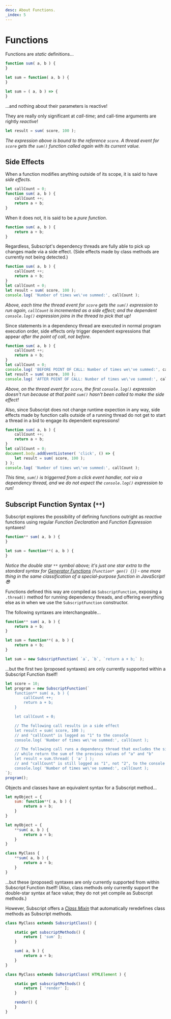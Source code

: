 ```yaml
---
desc: About Functions.
_index: 5
---
```

# Functions

Functions are *static* definitions...

```js
function sum( a, b ) {
}
```

```js
let sum = function( a, b ) {
}
```

```js
let sum = ( a, b ) => {
}
```

...and nothing about their parameters is reactive!

They are really only significant at *call-time*; and call-time arguments are rightly *reactive*!

```js
let result = sum( score, 100 );
```

*The expression above is bound to the reference `score`. A thread event for `score` gets the `sum()` function called again with its current value.*

## Side Effects

When a function modifies anything outside of its scope, it is said to have *side effects*.

```js
let callCount = 0;
function sum( a, b ) {
    callCount ++;
    return a + b;
}
```

When it does not, it is said to be a *pure function*.

```js
function sum( a, b ) {
    return a + b;
}
```

Regardless, Subscript's dependency threads are fully able to pick up changes made via a side effect. (Side effects made by class methods are currently not being detected.)


```js
function sum( a, b ) {
    callCount ++;
    return a + b;
}
let callCount = 0;
let result = sum( score, 100 );
console.log( 'Number of times we\'ve summed:', callCount );
```

*Above, each time the thread event for `score` gets the `sum()` expression to run again, `callCount` is incremented as a side effect; and the dependent `console.log()` expression joins in the thread to pick that up!*

Since statements in a dependency thread are executed in normal program execution order, side effects only trigger dependent expressions that appear *after the point of call*, *not before*.


```js
function sum( a, b ) {
    callCount ++;
    return a + b;
}
let callCount = 0;
console.log( 'BEFORE POINT OF CALL: Number of times we\'ve summed:', callCount );
let result = sum( score, 100 );
console.log( 'AFTER POINT OF CALL: Number of times we\'ve summed:', callCount );
```

*Above, on the thread event for `score`, the first `console.log()` expression doesn't run because at that point `sum()` hasn't been called to make the side effect!*

Also, since Subscript does not change runtime expection in any way, side effects made by function calls outside of a running thread do not get to start a thread in a bid to engage its dependent expressions!

```js
function sum( a, b ) {
    callCount ++;
    return a + b;
}
let callCount = 0;
document.body.addEventListener( 'click', () => {
    let result = sum( score, 100 );
} );
console.log( 'Number of times we\'ve summed:', callCount );
```

*This time, `sum()` is triggerred from a click event handler, not via a dependency thread, and we do not expect the `console.log()` expression to run!*

## Subscript Function Syntax (`**`)

Subscript explores the possibility of defining functions outright as *reactive* functions using regular *Function Declaration* and *Function Expression* syntaxes!

```js
function** sum( a, b ) {
}
```

```js
let sum = function**( a, b ) {
}
```

*Notice the double star `**` symbol above; it's just one star extra to the standard syntax for [Generator Functions](https://developer.mozilla.org/en-US/docs/Web/JavaScript/Reference/Global_Objects/Generator) (`function* gen() {}`) - one more thing in the same classification of a special-purpose function in JavaScript! 😎*

Functions defined this way are compiled as `SubscriptFunction`, exposing a `.thread()` method for running dependency threads, and offering everything else as in when we use the `SubscriptFunction` constructor.

The following syntaxes are interchangeable...

```js
function** sum( a, b ) {
    return a + b;
}
```

```js
let sum = function**( a, b ) {
    return a + b;
}
```

```js
let sum = new SubscriptFunction( `a`, `b`, `return a + b;` );
```

...but the first two (proposed syntaxes) are only currently supported within a Subscript Function itself!

```js
let score = 10;
let program = new SubscriptFunction(`
    function** sum( a, b ) {
        callCount ++;
        return a + b;
    }

    let callCount = 0;

    // The following call results in a side effect
    let result = sum( score, 100 );
    // and "callCount" is logged as "1" to the console 
    console.log( 'Number of times we\'ve summed:', callCount );

    // The following call runs a dependency thread that excludes the side effect
    // while return the sum of the previous values of "a" and "b"
    let result = sum.thread( [ 'a' ] );
    // and "callCount" is still logged as "1", not "2", to the console 
    console.log( 'Number of times we\'ve summed:', callCount );
`);
program();
```

Objects and classes have an equivalent syntax for a Subscript method...

```js
let myObject = {
    sum: function**( a, b ) {
        return a + b;
    }
}
```

```js
let myObject = {
    **sum( a, b ) {
        return a + b;
    }
}
```

```js
class MyClass {
    **sum( a, b ) {
        return a + b;
    }
}
```

...but these (proposed) syntaxes are only currently supported from within Subscript Function itself! (Also, class methods only currently support the double-star syntax at face value; they do not yet compile as Subscript methods.)

However, Subscript offers a *[Class Mixin](../../api#subscriptclass)* that automatically reredefines class methods as Subscript methods.

```js
class MyClass extends SubscriptClass() {

    static get subscriptMethods() {
        return [ 'sum' ];
    }

    sum( a, b ) {
        return a + b;
    }
}
```

```js
class MyClass extends SubscriptClass( HTMLElement ) {

    static get subscriptMethods() {
        return [ 'render' ];
    }

    render() {
    }
}
```
